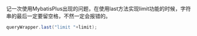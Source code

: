 

记一次使用MybatisPlus出现的问题，在使用last方法实现limit功能的时候，字符串的最后一定要留空格，不然一定会报错的。

```java
queryWrapper.last("limit "+limit);
```

